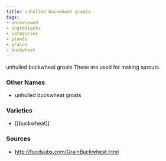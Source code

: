 ```yaml
---
title: unhulled buckwheat groats
tags:
- unreviewed
- ingredients
- categories
- plants
- grains
- buckwheat
---
```

unhulled buckwheat groats These are used for making sprouts.

### Other Names

* unhulled buckwheat groats

### Varieties

* [[buckwheat]]

### Sources
* http://foodsubs.com/GrainBuckwheat.html
